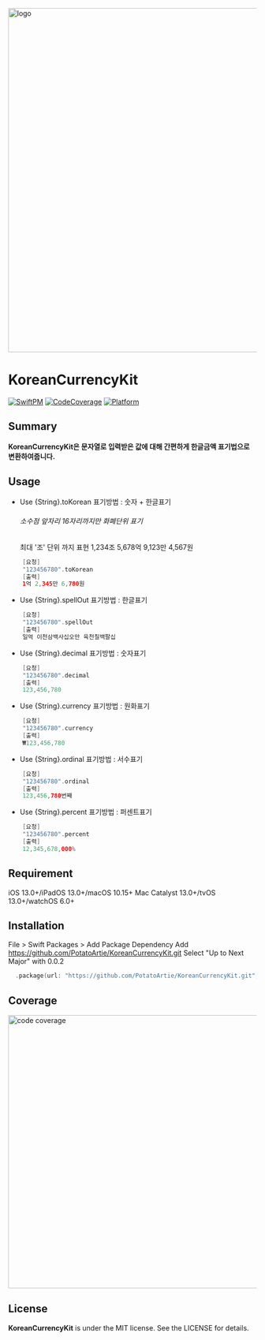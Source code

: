 <img width="698" alt="logo" src="https://user-images.githubusercontent.com/98959780/228770091-87679611-0246-40fe-a351-b80bcd0a7339.png">

# KoreanCurrencyKit

[![SwiftPM](https://img.shields.io/badge/SPM-supported-DE5C43.svg?style=flat)](https://swift.org/package-manager/)
[![CodeCoverage](https://img.shields.io/static/v1?label=CodeCoverage&message=90.5&color=green)](https://github.com/PotatoArtie/KoreanCurrencyKit)
[![Platform](https://img.shields.io/static/v1?label=platform&message=iOS&color=lightgrey)](https://github.com/PotatoArtie/KoreanCurrencyKit)



## Summary

 **KoreanCurrencyKit은 문자열로 입력받은 값에 대해 간편하게 한글금액 표기법으로 변환하여줍니다.**


## Usage 


- Use {String}.toKorean 
표기방법 : 숫자 + 한글표기

    ###### 소수점 앞자리 16자리까지만 화폐단위 표기 
    최대 '조' 단위 까지 표현 
    1,234조 5,678억 9,123만 4,567원

``` swift 
    [요청]
    "123456780".toKorean 
    [출력]
    1억 2,345만 6,780원
```

- Use {String}.spellOut 
표기방법 : 한글표기
``` swift 
    [요청]
    "123456780".spellOut 
    [출력]
    일억 이천삼백사십오만 육천칠백팔십
```

- Use {String}.decimal
표기방법 : 숫자표기
``` swift 
    [요청]
    "123456780".decimal 
    [출력]
    123,456,780
```

- Use {String}.currency
표기방법 : 원화표기
``` swift 
    [요청]
    "123456780".currency 
    [출력]
    ₩123,456,780
```

- Use {String}.ordinal
표기방법 : 서수표기
``` swift 
    [요청]
    "123456780".ordinal
    [출력]
    123,456,780번째
```

- Use {String}.percent
표기방법 : 퍼센트표기
``` swift 
    [요청]
    "123456780".percent
    [출력]
    12,345,678,000%
```


## Requirement

iOS 13.0+/iPadOS 13.0+/macOS 10.15+
Mac Catalyst 13.0+/tvOS 13.0+/watchOS 6.0+

## Installation 

File > Swift Packages > Add Package Dependency
Add https://github.com/PotatoArtie/KoreanCurrencyKit.git
Select "Up to Next Major" with 0.0.2

``` swift 
  .package(url: "https://github.com/PotatoArtie/KoreanCurrencyKit.git", .upToNextMajor(from: "0.0.2"))
```

## Coverage
<img width="554" alt="code coverage" src="https://user-images.githubusercontent.com/98959780/228801793-c0d00fe3-a68b-44c7-80d0-1b474afb8214.png">


## License

**KoreanCurrencyKit** is under the MIT license. See the LICENSE for details.
